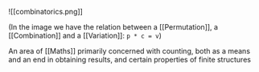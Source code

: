 ![[combinatorics.png]]

(In the image we have the relation between  a [[Permutation]], a [[Combination]] and a [[Variation]]: `p * c = v`)

An area of [[Maths]] primarily concerned with counting, both as a means and an end in obtaining results, and certain properties of finite structures
